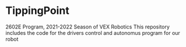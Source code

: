 # TippingPoint
2602E Program, 2021-2022 Season of VEX Robotics
This repository includes the code for the drivers control and autonomus program for our robot

